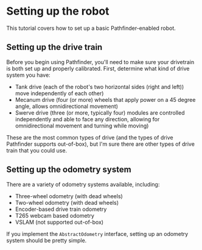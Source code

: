 # Setting up the robot
This tutorial covers how to set up a basic Pathfinder-enabled robot.

## Setting up the drive train
Before you begin using Pathfinder, you'll need to make sure your drivetrain
is both set up and properly calibrated. First, determine what kind of drive
system you have:
- Tank drive (each of the robot's two horizontal sides (right and left)) move
  independently of each other)
- Mecanum drive (four (or more) wheels that apply power on a 45 degree angle,
  allows omnidirectional movement)
- Swerve drive (three (or more, typically four) modules are controlled
  independently and able to face any direction, allowing for omnidirectional
  movement and turning while moving)

These are the most common types of drive (and the types of drive Pathfinder
supports out-of-box), but I'm sure there are other types of drive train
that you could use.

## Setting up the odometry system
There are a variety of odometry systems available, including:
- Three-wheel odometry (with dead wheels)
- Two-wheel odometry (with dead wheels)
- Encoder-based drive train odometry
- T265 webcam based odometry
- VSLAM (not supported out-of-box)

If you implement the `AbstractOdometry` interface, setting up an odometry
system should be pretty simple.
